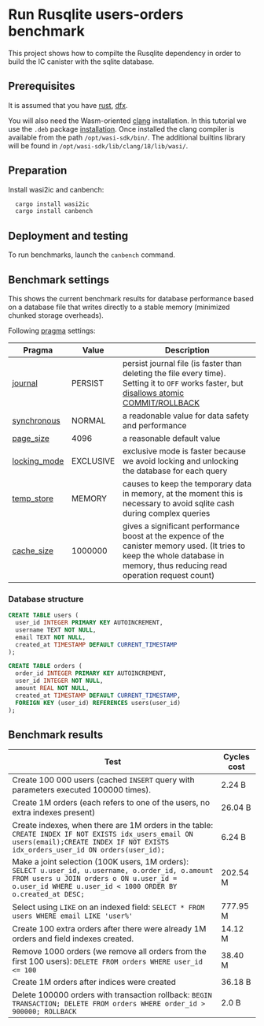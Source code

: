 # Run Rusqlite users-orders benchmark

This project shows how to compilte the Rusqlite dependency in order to build the IC canister with the sqlite database.


## Prerequisites

It is assumed that you have [rust](https://doc.rust-lang.org/book/ch01-01-installation.html), 
[dfx](https://internetcomputer.org/docs/current/developer-docs/setup/install/).


You will also need the Wasm-oriented [clang](https://github.com/WebAssembly/wasi-sdk/releases/) installation. In this tutorial we use the `.deb` package [installation](https://github.com/WebAssembly/wasi-sdk/releases/download/wasi-sdk-24/wasi-sdk-24.0-x86_64-linux.deb). Once installed the clang
compiler is available from the path `/opt/wasi-sdk/bin/`. The additional builtins library will be found in `/opt/wasi-sdk/lib/clang/18/lib/wasi/`. 


## Preparation

Install wasi2ic and canbench:
```bash
  cargo install wasi2ic
  cargo install canbench
```

## Deployment and testing

To run benchmarks, launch the `canbench` command.

## Benchmark settings

This shows the current benchmark results for database performance based on a database file that writes directly to a stable memory (minimized chunked storage overheads).

Following [pragma](https://sqlite.org/pragma.html) settings:

Pragma         | Value                   | Description
---------------|-------------------------|--------------
[journal](https://sqlite.org/pragma.html#pragma_journal_mode)        | PERSIST      | persist journal file (is faster than deleting the file every time). Setting it to `OFF` works faster, but [disallows atomic COMMIT/ROLLBACK](https://sqlite.org/pragma.html#pragma_journal_mode)
[synchronous](https://sqlite.org/pragma.html#synchronous)            | NORMAL       | a readonable value for data safety and performance
[page_size](https://sqlite.org/pragma.html#page_size)                | 4096         | a reasonable default value
[locking_mode](https://sqlite.org/pragma.html#locking_mode)          | EXCLUSIVE    | exclusive mode is faster because we avoid locking and unlocking the database for each query
[temp_store](https://sqlite.org/pragma.html#temp_store)              | MEMORY       | causes to keep the temporary data in memory, at the moment this is necessary to avoid sqlite cash during complex queries
[cache_size](https://sqlite.org/pragma.html#cache_size)              | 1000000      | gives a significant performance boost at the expence of the canister memory used. (It tries to keep the whole database in memory, thus reducing read operation request count)

### Database structure


``` sql
CREATE TABLE users (
  user_id INTEGER PRIMARY KEY AUTOINCREMENT,
  username TEXT NOT NULL,
  email TEXT NOT NULL,
  created_at TIMESTAMP DEFAULT CURRENT_TIMESTAMP
);

CREATE TABLE orders (
  order_id INTEGER PRIMARY KEY AUTOINCREMENT,
  user_id INTEGER NOT NULL,
  amount REAL NOT NULL,
  created_at TIMESTAMP DEFAULT CURRENT_TIMESTAMP,
  FOREIGN KEY (user_id) REFERENCES users(user_id)
);
```

## Benchmark results


Test                  | Cycles cost
----------------------|---------------
Create 100 000 users (cached `INSERT` query with parameters executed 100000 times). 	          | 2.24 B
Create 1M orders (each refers to one of the users, no extra indexes present)                    | 26.04 B
Create indexes, when there are 1M orders in the table: `CREATE INDEX IF NOT EXISTS idx_users_email ON users(email);CREATE INDEX IF NOT EXISTS idx_orders_user_id ON orders(user_id);`  | 6.24 B
Make a joint selection (100K users, 1M orders): `SELECT u.user_id, u.username, o.order_id, o.amount FROM users u JOIN orders o ON u.user_id = o.user_id WHERE u.user_id < 1000 ORDER BY o.created_at DESC;` | 202.54 M
Select using `LIKE` on an indexed field: `SELECT * FROM users WHERE email LIKE 'user%'`         |	777.95 M
Create 100 extra orders after there were already 1M orders and field indexes created.           |	14.12 M
Remove 1000 orders (we remove all orders from the first 100 users): `DELETE FROM orders WHERE user_id <= 100`                 | 38.40 M
Create 1M orders after indices were created                                                                                   | 36.18 B
Delete 100000 orders with transaction rollback: `BEGIN TRANSACTION; DELETE FROM orders WHERE order_id > 900000; ROLLBACK`     | 2.0 B

